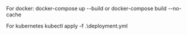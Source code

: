 For docker:
docker-compose up --build
or
docker-compose build --no-cache

For kubernetes
kubectl apply -f .\deployment.yml